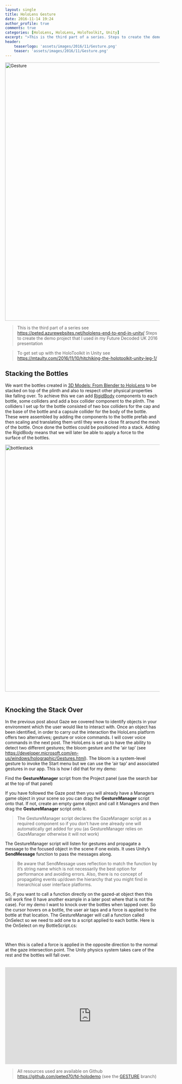 ```yaml
---
layout: single
title: HoloLens Gesture
date: 2016-11-14 19:24
author_profile: true
comments: true
categories: [HoloLens, HoloLens, HoloToolkit, Unity]
excerpt: ">This is the third part of a series. Steps to create the demo project that I used in my Future Decoded UK 2016 presentation. To get set up with the HoloToolkit in Unity..."
header:
    teaserlogo: 'assets/images/2016/11/Gesture.png'
    teaser: 'assets/images/2016/11/Gesture.png'
---
```

<a href="{{ site.baseurl }}/assets/images/2016/11/Gesture.png"><img title="Gesture" style="border-left-width: 0px; border-right-width: 0px; background-image: none; border-bottom-width: 0px; padding-top: 0px; padding-left: 0px; display: inline; padding-right: 0px; border-top-width: 0px" border="0" alt="Gesture" src="{{ site.baseurl }}/assets/images/2016/11/Gesture_thumb.png" width="731" height="839"></a>  <blockquote> <p>This is the third part of a series see <a href="https://peted.azurewebsites.net/hololens-end-to-end-in-unity/">https://peted.azurewebsites.net/hololens-end-to-end-in-unity/</a></a> Steps to create the demo project that I used in my Future Decoded UK 2016 presentation</p></blockquote> <blockquote> <p>To get set up with the HoloToolkit in Unity see <a title="https://mtaulty.com/2016/11/10/hitchiking-the-holotoolkit-unity-leg-1/" href="https://mtaulty.com/2016/11/10/hitchiking-the-holotoolkit-unity-leg-1/">https://mtaulty.com/2016/11/10/hitchiking-the-holotoolkit-unity-leg-1/</a></p></blockquote> <h2>Stacking the Bottles</h2> <p>We want the bottles created in <a href="http://peted.azurewebsites.net/3d-models-from-blender-to-hololens/" target="_blank">3D Models: From Blender to HoloLens</a> to be stacked on top of the plinth and also to respect other physical properties like falling over. To achieve this we can add <a href="https://docs.unity3d.com/Manual/class-Rigidbody.html" target="_blank">RigidBody</a> components to each bottle, some colliders and add a box collider component to the plinth. The colliders I set up for the bottle consisted of two box colliders for the cap and the base of the bottle and a capsule collider for the body of the bottle. These were assembled by adding the components to the bottle prefab and then scaling and translating them until they were a close fit around the mesh of the bottle. Once done the bottles could be positioned into a stack. Adding the RigidBody means that we will later be able to apply a force to the surface of the bottles.</p> <p><a href="{{ site.baseurl }}/assets/images/2016/11/bottlestack.png"><img title="bottlestack" style="border-top: 0px; border-right: 0px; background-image: none; border-bottom: 0px; padding-top: 0px; padding-left: 0px; border-left: 0px; display: inline; padding-right: 0px" border="0" alt="bottlestack" src="{{ site.baseurl }}/assets/images/2016/11/bottlestack_thumb.png" width="728" height="802"></a>&nbsp; </p> <h2>Knocking the Stack Over</h2> <p>In the previous post about Gaze we covered how to identify objects in your environment which the user would like to interact with. Once an object has been identified, in order to carry out the interaction the HoloLens platform offers two alternatives; gesture or voice commands. I will cover voice commands in the next post. The HoloLens is set up to have the ability to detect two different gestures; the bloom gesture and the ‘air tap’ (see <a title="https://developer.microsoft.com/en-us/windows/holographic/Gestures.html" href="https://developer.microsoft.com/en-us/windows/holographic/Gestures.html">https://developer.microsoft.com/en-us/windows/holographic/Gestures.html</a>). The bloom is a system-level gesture to invoke the Start menu but we can use the ‘air tap’ and associated gestures in our app. This is how I did that for my demo:</p> <p>Find the <strong>GestureManager</strong> script from the Project panel (use the search bar at the top of that panel)</p> <p>If you have followed the Gaze post then you will already have a Managers game object in your scene so you can drag the <strong>GestureManager</strong> script onto that. If not, create an empty game object and call it Managers and then drag the <strong>GestureManager</strong> script onto it. </p> <blockquote> <p>The GestureManager script declares the GazeManager script as a required component so if you don’t have one already one will automatically get added for you (as GestureManager relies on GazeManager otherwise it will not work)</p></blockquote> <p>The GestureManager script will listen for gestures and propagate a message to the focused object in the scene if one exists. It uses Unity’s <strong>SendMessage</strong> function to pass the messages along.</p> <blockquote> <p>Be aware that SendMessage uses reflection to match the function by it’s string name which is not necessarily the best option for performance and avoiding errors. Also, there is no concept of propagating events up/down the hierarchy that you might find in hierarchical user interface platforms. </p></blockquote> <p>So, if you want to call a function directly on the gazed-at object then this will work fine (I have another example in a later post where that is not the case). For my demo I want to knock over the bottles when tapped over. So the cursor hovers on a bottle, the user air taps and a force is applied to the bottle at that location. The GestureManager will call a function called OnSelect so we need to add one to a script applied to each bottle. Here is the OnSelect on my BottleScript.cs:</p><script src="https://gist.github.com/peted70/c27878f026fa8b3395093ef1c3304196.js"></script> <p>&nbsp; </p> <p>When this is called a force is applied in the opposite direction to the normal at the gaze intersection point. The Unity physics system takes care of the rest and the bottles will fall over. </p> <p>&nbsp;<iframe height="315" src="https://www.youtube.com/embed/RUFXjiezYaw" frameborder="0" width="560" allowfullscreen></iframe></p> <blockquote> <p>All resources used are available on Github <a href="https://github.com/peted70/fd-holodemo">https://github.com/peted70/fd-holodemo</a> (see the <a href="https://github.com/peted70/fd-holodemo/tree/GESTURE" target="_blank">GESTURE</a> branch)</p></blockquote>
